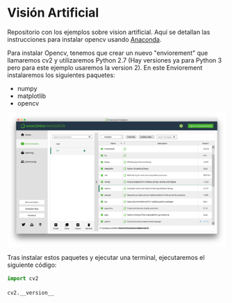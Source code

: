 # Visión Artificial

Repositorio con los ejemplos sobre vision artificial. Aquí se detallan las instrucciones para instalar opencv usando [Anaconda](https://www.continuum.io/).

Para instalar Opencv, tenemos que crear un nuevo "enviorement" que llamaremos cv2 y utilizaremos Python 2.7 (Hay versiones ya para Python 3 pero para este ejemplo usaremos la version 2). En este Enviorement instalaremos los siguientes paquetes:

* numpy
* matplotlib
* opencv

![enviorement](enviorement.png)

Tras instalar estos paquetes y ejecutar una terminal, ejecutaremos el siguiente código:

```python
import cv2

cv2.__version__

```